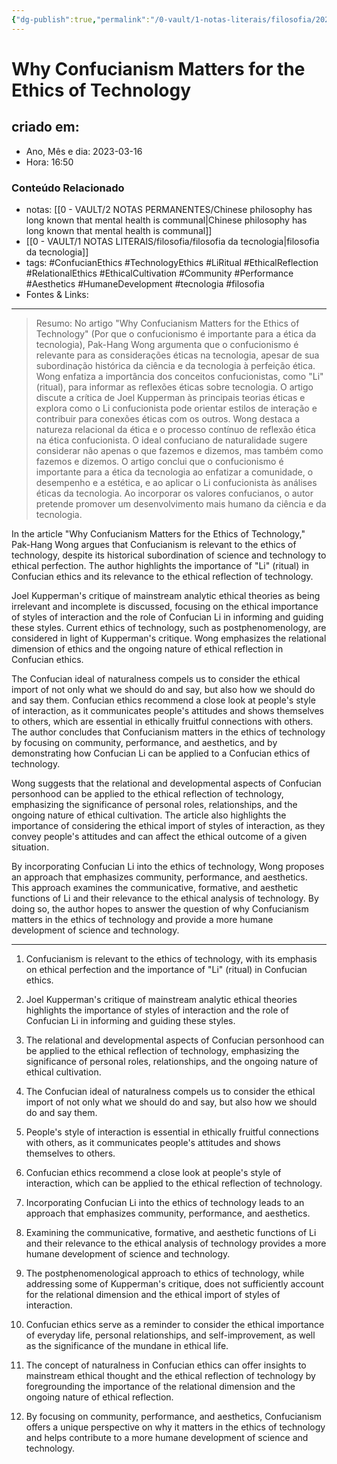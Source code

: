 ```yaml
---
{"dg-publish":true,"permalink":"/0-vault/1-notas-literais/filosofia/2023-03-20-notas-obsidian-111-190/","title":"Why Confucianism Matters for the Ethics of Technology","tags":["ConfucianEthics","TechnologyEthics","LiRitual","EthicalReflection","RelationalEthics","EthicalCultivation","Community","Performance","Aesthetics","HumaneDevelopment","tecnologia","filosofia"],"dgHomeLink":true,"dgShowLocalGraph":true,"dgShowFileTree":true,"noteIcon":""}
---
```



# Why Confucianism Matters for the Ethics of Technology

## criado em: 

- Ano, Mês e dia: 2023-03-16
- Hora: 16:50

### Conteúdo Relacionado

- notas: [[0 - VAULT/2 NOTAS PERMANENTES/Chinese philosophy has long known that mental health is communal\|Chinese philosophy has long known that mental health is communal]]
- [[0 - VAULT/1 NOTAS LITERAIS/filosofia/filosofia da tecnologia\|filosofia da tecnologia]]
- tags:  #ConfucianEthics #TechnologyEthics #LiRitual #EthicalReflection #RelationalEthics #EthicalCultivation #Community #Performance #Aesthetics #HumaneDevelopment #tecnologia #filosofia
- Fontes & Links: 
---

>  Resumo: No artigo "Why Confucianism Matters for the Ethics of Technology" (Por que o confucionismo é importante para a ética da tecnologia), Pak-Hang Wong argumenta que o confucionismo é relevante para as considerações éticas na tecnologia, apesar de sua subordinação histórica da ciência e da tecnologia à perfeição ética. Wong enfatiza a importância dos conceitos confucionistas, como "Li" (ritual), para informar as reflexões éticas sobre tecnologia. O artigo discute a crítica de Joel Kupperman às principais teorias éticas e explora como o Li confucionista pode orientar estilos de interação e contribuir para conexões éticas com os outros. Wong destaca a natureza relacional da ética e o processo contínuo de reflexão ética na ética confucionista. O ideal confuciano de naturalidade sugere considerar não apenas o que fazemos e dizemos, mas também como fazemos e dizemos. O artigo conclui que o confucionismo é importante para a ética da tecnologia ao enfatizar a comunidade, o desempenho e a estética, e ao aplicar o Li confucionista às análises éticas da tecnologia. Ao incorporar os valores confucianos, o autor pretende promover um desenvolvimento mais humano da ciência e da tecnologia.

In the article "Why Confucianism Matters for the Ethics of Technology," Pak-Hang Wong argues that Confucianism is relevant to the ethics of technology, despite its historical subordination of science and technology to ethical perfection. The author highlights the importance of "Li" (ritual) in Confucian ethics and its relevance to the ethical reflection of technology.

Joel Kupperman's critique of mainstream analytic ethical theories as being irrelevant and incomplete is discussed, focusing on the ethical importance of styles of interaction and the role of Confucian Li in informing and guiding these styles. Current ethics of technology, such as postphenomenology, are considered in light of Kupperman's critique. Wong emphasizes the relational dimension of ethics and the ongoing nature of ethical reflection in Confucian ethics.

The Confucian ideal of naturalness compels us to consider the ethical import of not only what we should do and say, but also how we should do and say them. Confucian ethics recommend a close look at people's style of interaction, as it communicates people's attitudes and shows themselves to others, which are essential in ethically fruitful connections with others. The author concludes that Confucianism matters in the ethics of technology by focusing on community, performance, and aesthetics, and by demonstrating how Confucian Li can be applied to a Confucian ethics of technology. 

Wong suggests that the relational and developmental aspects of Confucian personhood can be applied to the ethical reflection of technology, emphasizing the significance of personal roles, relationships, and the ongoing nature of ethical cultivation. The article also highlights the importance of considering the ethical import of styles of interaction, as they convey people's attitudes and can affect the ethical outcome of a given situation.

By incorporating Confucian Li into the ethics of technology, Wong proposes an approach that emphasizes community, performance, and aesthetics. This approach examines the communicative, formative, and aesthetic functions of Li and their relevance to the ethical analysis of technology. By doing so, the author hopes to answer the question of why Confucianism matters in the ethics of technology and provide a more humane development of science and technology.

---

1. Confucianism is relevant to the ethics of technology, with its emphasis on ethical perfection and the importance of "Li" (ritual) in Confucian ethics.

2. Joel Kupperman's critique of mainstream analytic ethical theories highlights the importance of styles of interaction and the role of Confucian Li in informing and guiding these styles.

3. The relational and developmental aspects of Confucian personhood can be applied to the ethical reflection of technology, emphasizing the significance of personal roles, relationships, and the ongoing nature of ethical cultivation.

4. The Confucian ideal of naturalness compels us to consider the ethical import of not only what we should do and say, but also how we should do and say them.

5. People's style of interaction is essential in ethically fruitful connections with others, as it communicates people's attitudes and shows themselves to others.

6. Confucian ethics recommend a close look at people's style of interaction, which can be applied to the ethical reflection of technology.

7. Incorporating Confucian Li into the ethics of technology leads to an approach that emphasizes community, performance, and aesthetics.

8. Examining the communicative, formative, and aesthetic functions of Li and their relevance to the ethical analysis of technology provides a more humane development of science and technology.

9. The postphenomenological approach to ethics of technology, while addressing some of Kupperman's critique, does not sufficiently account for the relational dimension and the ethical import of styles of interaction.

10. Confucian ethics serve as a reminder to consider the ethical importance of everyday life, personal relationships, and self-improvement, as well as the significance of the mundane in ethical life.

11. The concept of naturalness in Confucian ethics can offer insights to mainstream ethical thought and the ethical reflection of technology by foregrounding the importance of the relational dimension and the ongoing nature of ethical reflection.

12. By focusing on community, performance, and aesthetics, Confucianism offers a unique perspective on why it matters in the ethics of technology and helps contribute to a more humane development of science and technology.